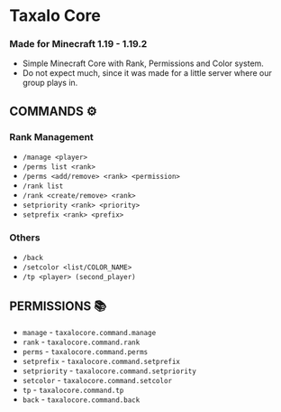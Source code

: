 # Taxalo Core
### Made for Minecraft 1.19 - 1.19.2

- Simple Minecraft Core with Rank, Permissions and Color system.
- Do not expect much, since it was made for a little server where our group plays in.

## COMMANDS ⚙️
### Rank Management
* `/manage <player> `
* `/perms list <rank>` 
* `/perms <add/remove> <rank> <permission>`
* `/rank list`
* `/rank <create/remove> <rank>`
* `setpriority <rank> <priority>`
* `setprefix <rank> <prefix>`

### Others
* `/back`
* `/setcolor <list/COLOR_NAME>`
* `/tp <player> (second_player)`

## PERMISSIONS 📚
* `manage` - `taxalocore.command.manage`
* `rank` - `taxalocore.command.rank`
* `perms` - `taxalocore.command.perms`
* `setprefix` - `taxalocore.command.setprefix`
* `setpriority` - `taxalocore.command.setpriority`
* `setcolor` - `taxalocore.command.setcolor`
* `tp` - `taxalocore.command.tp`
* `back` - `taxalocore.command.back`

